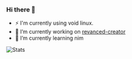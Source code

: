 ### Hi there 👋

- ⚡ I'm currently using void linux.
- 🔭 I’m currently working on [revanced-creator](https://github.com/XDream8/revanced-creator)
- 🌱 I’m currently learning nim

<!--
**XDream8/XDream8** is a ✨ _special_ ✨ repository because its `README.md` (this file) appears on your GitHub profile.

Here are some ideas to get you started:

- 🔭 I’m currently working on ...
- 🌱 I’m currently learning ...
- 👯 I’m looking to collaborate on ...
- 🤔 I’m looking for help with ...
- 💬 Ask me about ...
- 📫 How to reach me: ...
- 😄 Pronouns: ...
- ⚡ Fun fact: ...
-->

![Stats](https://github-readme-stats.vercel.app/api/?username=XDream8&layout=compact&show_icons=true&include_all_commits=true&hide_border=false&theme=tokyonight)
